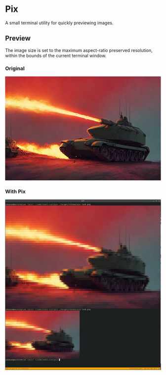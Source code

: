 # Pix

A small terminal utility for quickly previewing images.

## Preview

The image size is set to the maximum aspect-ratio preserved resolution, within
the bounds of the current terminal window.

### Original

![](samples/original-tank.png)

### With Pix
![](samples/tank.png)

